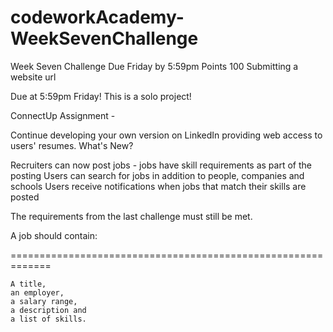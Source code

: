 # codeworkAcademy-WeekSevenChallenge

Week Seven Challenge
Due Friday by 5:59pm Points 100 Submitting a website url

Due at 5:59pm Friday! This is a solo project!

 
ConnectUp Assignment - 

   
Continue developing your own version on LinkedIn providing web access to users' resumes.
What's New?

Recruiters can now post jobs - jobs have skill requirements as part of the posting
Users can search for jobs in addition to people, companies and schools
Users receive notifications when jobs that match their skills are posted

The requirements from the last challenge must still be met.

 

A job should contain:

=============================================================

    A title,
    an employer,
    a salary range,
    a description and
    a list of skills.

